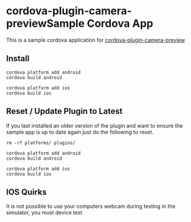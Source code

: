 cordova-plugin-camera-previewSample Cordova App
=======================

This is a sample cordova application for <a href="https://github.com/cordova-plugin-camera-preview/cordova-plugin-camera-preview">cordova-plugin-camera-preview</a>

## Install
```
cordova platform add android
cordova build android

cordova platform add ios
cordova build ios
```

## Reset / Update Plugin to Latest

If you last installed an older version of the plugin and want to ensure the sample app is up to date again just do the following to reset.

```
rm -rf platforms/ plugins/

cordova platform add android
cordova build android

cordova platform add ios
cordova build ios
```

## IOS Quirks

It is not possible to use your computers webcam during testing in the simulator, you must device test
